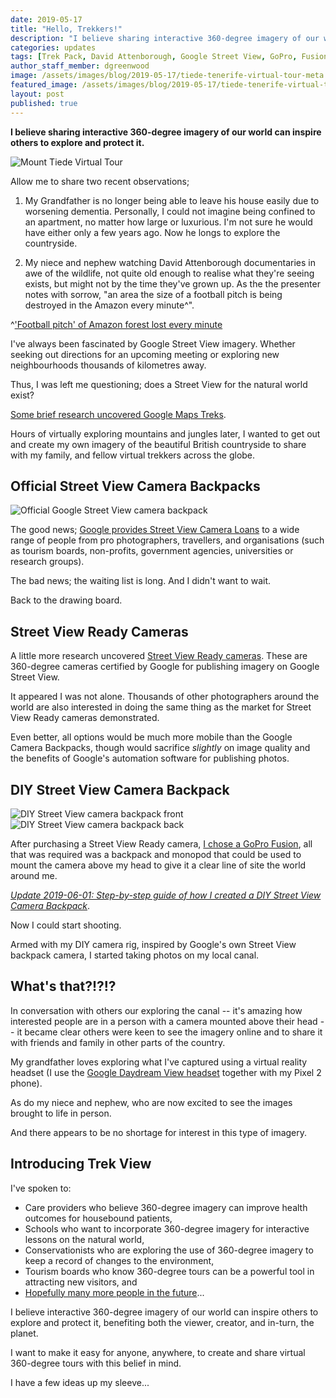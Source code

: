 ```yaml
---
date: 2019-05-17
title: "Hello, Trekkers!"
description: "I believe sharing interactive 360-degree imagery of our world can inspire others to explore and protect it."
categories: updates
tags: [Trek Pack, David Attenborough, Google Street View, GoPro, Fusion, Pixel 2]
author_staff_member: dgreenwood
image: /assets/images/blog/2019-05-17/tiede-tenerife-virtual-tour-meta.jpg
featured_image: /assets/images/blog/2019-05-17/tiede-tenerife-virtual-tour-sm.jpg
layout: post
published: true
---
```


**I believe sharing interactive 360-degree imagery of our world can inspire others to explore and protect it.**

<img class="img-fluid" src="/assets/images/blog/2019-05-17/tiede-tenerife-virtual-tour-sm.jpg" alt="Mount Tiede Virtual Tour" title="Mount Tiede Virtual Tour" />

Allow me to share two recent observations;

1. My Grandfather is no longer being able to leave his house easily due to worsening dementia. Personally, I could not imagine being confined to an apartment, no matter how large or luxurious. I'm not sure he would have either only a few years ago. Now he longs to explore the countryside. 

2. My niece and nephew watching David Attenborough documentaries in awe of the wildlife, not quite old enough to realise what they're seeing exists, but might not by the time they've grown up. As the the presenter notes with sorrow, "an area the size of a football pitch is being destroyed in the Amazon every minute^".

^['Football pitch' of Amazon forest lost every minute](https://www.bbc.co.uk/news/science-environment-48827490)

I've always been fascinated by Google Street View imagery. Whether seeking out directions for an upcoming meeting or exploring new neighbourhoods thousands of kilometres away.

Thus, I was left me questioning; does a Street View for the natural world exist?

[Some brief research uncovered Google Maps Treks](https://www.google.co.uk/maps/about/treks/#/grid).

Hours of virtually exploring mountains and jungles later, I wanted to get out and create my own imagery of the beautiful British countryside to share with my family, and fellow virtual trekkers across the globe.

## Official Street View Camera Backpacks

<img class="img-fluid" src="/assets/images/blog/2019-05-17/official-google-street-view-camera-backpack.jpg" alt="Official Google Street View camera backpack" title="Official Google Street View camera backpack" />

The good news; [Google provides Street View Camera Loans](https://www.google.com/intl/None/streetview/loan/) to a wide range of people from pro photographers, travellers, and organisations (such as tourism boards, non-profits, government agencies, universities or research groups).

The bad news; the waiting list is long. And I didn't want to wait.

Back to the drawing board.

## Street View Ready Cameras

A little more research uncovered [Street View Ready cameras](https://www.google.com/streetview/contacts-tools/products/). These are 360-degree cameras certified by Google for publishing imagery on Google Street View.

It appeared I was not alone. Thousands of other photographers around the world are also interested in doing the same thing as the market for Street View Ready cameras demonstrated.

Even better, all options would be much more mobile than the Google Camera Backpacks, though would sacrifice _slightly_ on image quality and the benefits of Google's automation software for publishing photos.

## DIY Street View Camera Backpack

<img class="img-fluid" src="/assets/images/blog/2019-05-17/diy-street-view-camera-backpack-front.jpg" alt="DIY Street View camera backpack front" title="DIY Street View camera backpack front" />

<img class="img-fluid" src="/assets/images/blog/2019-05-17/diy-street-view-camera-backpack-back.jpg" alt="DIY Street View camera backpack back" title="DIY Street View camera backpack back" />

After purchasing a Street View Ready camera, [I chose a GoPro Fusion](https://gopro.com/en/gb/shop/cameras/fusion/CHDHZ-103-master.html), all that was required was a backpack and monopod that could be used to mount the camera above my head to give it a clear line of site the world around me.

[_Update 2019-06-01: Step-by-step guide of how I created a DIY Street View Camera Backpack_](/blog/2019/diy-google-street-view-part-1-how-trek-view-started).

Now I could start shooting.

Armed with my DIY camera rig, inspired by Google's own Street View backpack camera, I started taking photos on my local canal.

## What's that?!?!?

In conversation with others our exploring the canal -- it's amazing how interested people are in a person with a camera mounted above their head -- it became clear others were keen to see the imagery online and to share it with friends and family in other parts of the country.

My grandfather loves exploring what I've captured using a virtual reality headset (I use the [Google Daydream View headset](https://vr.google.com/daydream/) together with my Pixel 2 phone).

As do my niece and nephew, who are now excited to see the images brought to life in person.

And there appears to be no shortage for interest in this type of imagery.

## Introducing Trek View

I've spoken to:

* Care providers who believe 360-degree imagery can improve health outcomes for housebound patients,
* Schools who want to incorporate 360-degree imagery for interactive lessons on the natural world,
* Conservationists who are exploring the use of 360-degree imagery to keep a record of changes to the environment,
* Tourism boards who know 360-degree tours can be a powerful tool in attracting new visitors, and
* [Hopefully many more people in the future](/contact)...

I believe interactive 360-degree imagery of our world can inspire others to explore and protect it, benefiting both the viewer, creator, and in-turn, the planet.

I want to make it easy for anyone, anywhere, to create and share virtual 360-degree tours with this belief in mind.

I have a few ideas up my sleeve...